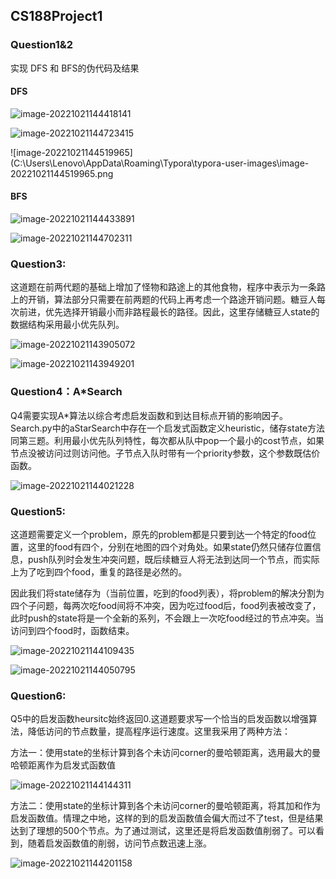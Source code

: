 ## CS188Project1

### Question1&2

实现 DFS 和 BFS的伪代码及结果

#### 	DFS

![image-20221021144418141](C:\Users\Lenovo\AppData\Roaming\Typora\typora-user-images\image-20221021144418141.png)

![image-20221021144723415](C:\Users\Lenovo\AppData\Roaming\Typora\typora-user-images\image-20221021144723415.png)

![image-20221021144519965](C:\Users\Lenovo\AppData\Roaming\Typora\typora-user-images\image-20221021144519965.png

#### 		BFS

![image-20221021144433891](C:\Users\Lenovo\AppData\Roaming\Typora\typora-user-images\image-20221021144433891.png)

![image-20221021144702311](C:\Users\Lenovo\AppData\Roaming\Typora\typora-user-images\image-20221021144702311.png)



### Question3:

这道题在前两代题的基础上增加了怪物和路途上的其他食物，程序中表示为一条路上的开销，算法部分只需要在前两题的代码上再考虑一个路途开销问题。糖豆人每次前进，优先选择开销最小而非路程最长的路径。因此，这里存储糖豆人state的数据结构采用最小优先队列。 

![image-20221021143905072](C:\Users\Lenovo\AppData\Roaming\Typora\typora-user-images\image-20221021143905072.png)

![image-20221021143949201](C:\Users\Lenovo\AppData\Roaming\Typora\typora-user-images\image-20221021143949201.png)

### Question4：A*Search

Q4需要实现A*算法以综合考虑启发函数和到达目标点开销的影响因子。Search.py中的aStarSearch中存在一个启发式函数定义heuristic，储存state方法同第三题。利用最小优先队列特性，每次都从队中pop一个最小的cost节点，如果节点没被访问过则访问他。子节点入队时带有一个priority参数，这个参数既估价函数。

![image-20221021144021228](C:\Users\Lenovo\AppData\Roaming\Typora\typora-user-images\image-20221021144021228.png)

### Question5:

这道题需要定义一个problem，原先的problem都是只要到达一个特定的food位置，这里的food有四个，分别在地图的四个对角处。如果state仍然只储存位置信息，push队列时会发生冲突问题，既后续糖豆人将无法到达同一个节点，而实际上为了吃到四个food，重复的路径是必然的。

因此我们将state储存为（当前位置，吃到的food列表），将problem的解决分割为四个子问题，每两次吃food间将不冲突，因为吃过food后，food列表被改变了，此时push的state将是一个全新的系列，不会跟上一次吃food经过的节点冲突。当访问到四个food时，函数结束。

![image-20221021144109435](C:\Users\Lenovo\AppData\Roaming\Typora\typora-user-images\image-20221021144109435.png)

![image-20221021144050795](C:\Users\Lenovo\AppData\Roaming\Typora\typora-user-images\image-20221021144050795.png)

### Question6:

Q5中的启发函数heursitc始终返回0.这道题要求写一个恰当的启发函数以增强算法，降低访问的节点数量，提高程序运行速度。这里我采用了两种方法：

方法一：使用state的坐标计算到各个未访问corner的曼哈顿距离，选用最大的曼哈顿距离作为启发式函数值

![image-20221021144144311](C:\Users\Lenovo\AppData\Roaming\Typora\typora-user-images\image-20221021144144311.png)

方法二：使用state的坐标计算到各个未访问corner的曼哈顿距离，将其加和作为启发函数值。情理之中地，这样的到的启发函数值会偏大而过不了test，但是结果达到了理想的500个节点。为了通过测试，这里还是将启发函数值削弱了。可以看到，随着启发函数值的削弱，访问节点数迅速上涨。

![image-20221021144201158](C:\Users\Lenovo\AppData\Roaming\Typora\typora-user-images\image-20221021144201158.png)